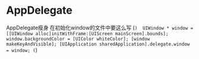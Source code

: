 # AppDelegate
AppDelegate瘦身
在初始化window的文件中要这么写
  (```) 
    UIWindow * window = [[UIWindow alloc]initWithFrame:[UIScreen mainScreen].bounds]; 
    window.backgroundColor = [UIColor whiteColor];
    [window makeKeyAndVisible];
    [UIApplication sharedApplication].delegate.window = window;
  (```)
